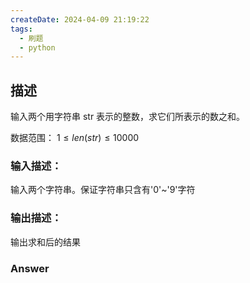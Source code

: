 ```yaml
---
createDate: 2024-04-09 21:19:22
tags:
  - 刷题
  - python
---
```

## 描述

输入两个用字符串 str 表示的整数，求它们所表示的数之和。

数据范围： $1≤len(str)≤10000$ 

### 输入描述：

输入两个字符串。保证字符串只含有'0'~'9'字符

### 输出描述：

输出求和后的结果

### Answer
```python

```
